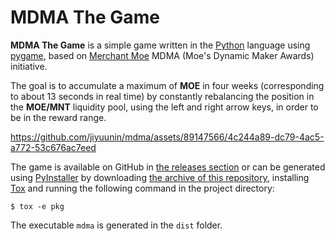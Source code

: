 # MDMA The Game

**MDMA The Game** is a simple game written in the [Python][] language using
[pygame][], based on [Merchant Moe][] MDMA (Moe's Dynamic Maker Awards)
initiative.

The goal is to accumulate a maximum of **MOE** in four weeks (corresponding to
about 13 seconds in real time) by constantly rebalancing the position in the
**MOE/MNT** liquidity pool, using the left and right arrow keys, in order to be
in the reward range.

https://github.com/jiyuunin/mdma/assets/89147566/4c244a89-dc79-4ac5-a772-53c676ac7eed

The game is available on GitHub in [the releases section][Release] or can
be generated using [PyInstaller][] by downloading [the archive of this
repository][Archive repository], installing [Tox][] and running the following
command in the project directory:

```console
$ tox -e pkg
```

The executable `mdma` is generated in the `dist` folder.

[Archive repository]: https://github.com/jiyuunin/mdma/archive/refs/heads/master.zip
[Merchant Moe]: https://merchantmoe.com
[Python]: https://www.python.org
[PyInstaller]: https://pyinstaller.org
[pygame]: https://www.pygame.org
[Release]: https://github.com/jiyuunin/mdma/releases/tag/0.1.0
[Tox]: https://tox.wiki
